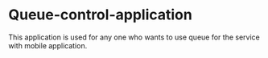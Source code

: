 # Queue-control-application

This application is used for any one who wants to use queue for the service with mobile application.
